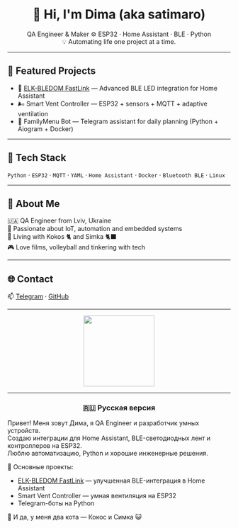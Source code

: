 <h1 align="center">👋 Hi, I'm Dima (aka satimaro)</h1>

<p align="center">
QA Engineer & Maker ⚙️ ESP32 · Home Assistant · BLE · Python  
<br>
💡 Automating life one project at a time.
</p>

---

## 🚀 Featured Projects
- 🔗 [ELK-BLEDOM FastLink](https://github.com/satimaro/elkbledom_fastlink) — Advanced BLE LED integration for Home Assistant  
- 🌬️ Smart Vent Controller — ESP32 + sensors + MQTT + adaptive ventilation  
- 🤖 FamilyMenu Bot — Telegram assistant for daily planning (Python + Aiogram + Docker)

---

## 🧰 Tech Stack
`Python` · `ESP32` · `MQTT` · `YAML` · `Home Assistant` · `Docker` · `Bluetooth BLE` · `Linux`

---

## 🧠 About Me
🇺🇦 QA Engineer from Lviv, Ukraine  
🧩 Passionate about IoT, automation and embedded systems  
🐾 Living with Kokos 🐈 and Simka 🐈‍⬛  
🎮 Love films, volleyball and tinkering with tech

---

## 🌐 Contact
📫 [Telegram](https://t.me/@Dmitry_Rashchupkin) · [GitHub](https://github.com/satimaro)

---

<p align="center">
  <img src="https://github-readme-stats.vercel.app/api?username=satimaro&show_icons=true&theme=github_dark" height="160"/>
</p>

---

<h3 align="center">🇷🇺 Русская версия</h3>

Привет! Меня зовут Дима, я QA Engineer и разработчик умных устройств.  
Создаю интеграции для Home Assistant, BLE-светодиодных лент и контроллеров на ESP32.  
Люблю автоматизацию, Python и хорошие инженерные решения.

🚀 Основные проекты:
- [ELK-BLEDOM FastLink](https://github.com/satimaro/elkbledom_fastlink) — улучшенная BLE-интеграция в Home Assistant  
- Smart Vent Controller — умная вентиляция на ESP32  
- Telegram-боты на Python

🐾 И да, у меня два кота — Кокос и Симка 😺
